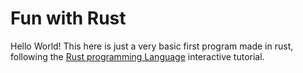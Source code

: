 # Fun with Rust

Hello World! This here is just a very basic first program made in rust, following the [Rust programming Language](https://rust-book.cs.brown.edu) interactive tutorial.